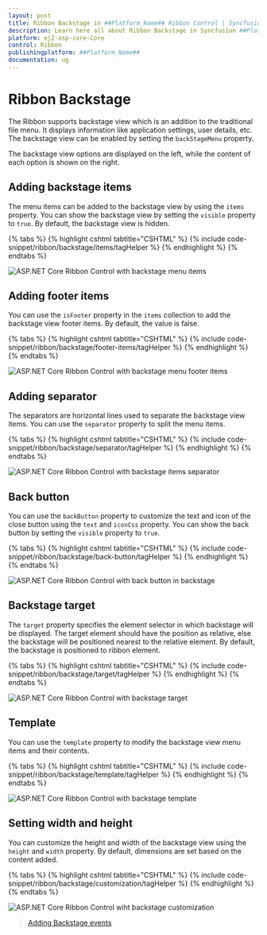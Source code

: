 ```yaml
---
layout: post
title: Ribbon Backstage in ##Platform_Name## Ribbon Control | Syncfusion
description: Learn here all about Ribbon Backstage in Syncfusion ##Platform_Name## Ribbon control of Syncfusion Essential JS 2 and more.
platform: ej2-asp-core-Core
control: Ribbon
publishingplatform: ##Platform_Name##
documentation: ug
---
```


# Ribbon Backstage

The Ribbon supports backstage view which is an addition to the traditional file menu. It displays information like application settings, user details, etc. The backstage view can be enabled by setting the `backStageMenu` property.

The backstage view options are displayed on the left, while the content of each option is shown on the right.

## Adding backstage items

The menu items can be added to the backstage view by using the `items` property. You can show the backstage view by setting the `visible` property to `true`. By default, the backstage view is hidden.

{% tabs %}
{% highlight cshtml tabtitle="CSHTML" %}
{% include code-snippet/ribbon/backstage/items/tagHelper %}
{% endhighlight %}
{% endtabs %}

![ASP.NET Core Ribbon Control with backstage menu items](images/ribbon-backstage.png)

## Adding footer items

You can use the `isFooter` property in the `items` collection to add the backstage view footer items. By default, the value is false.

{% tabs %}
{% highlight cshtml tabtitle="CSHTML" %}
{% include code-snippet/ribbon/backstage/footer-items/tagHelper %}
{% endhighlight %}
{% endtabs %}

![ASP.NET Core Ribbon Control with backstage menu footer items](images/ribbon-footer-items.png)

## Adding separator

The separators are horizontal lines used to separate the backstage view items. You can use the `separator` property to split the menu items.

{% tabs %}
{% highlight cshtml tabtitle="CSHTML" %}
{% include code-snippet/ribbon/backstage/separator/tagHelper %}
{% endhighlight %}
{% endtabs %}

![ASP.NET Core Ribbon Control with backstage items separator](images/ribbon-backstage-separator.png)

## Back button

You can use the `backButton` property to customize the text and icon of the close button using the `text` and `iconCss` property. You can show the back button by setting the `visible` property to `true`.

{% tabs %}
{% highlight cshtml tabtitle="CSHTML" %}
{% include code-snippet/ribbon/backstage/back-button/tagHelper %}
{% endhighlight %}
{% endtabs %}

![ASP.NET Core Ribbon Control with back button in backstage](images/ribbon-back-button.png)

## Backstage target

The `target` property specifies the element selector in which backstage will be displayed. The target element should have the position as relative, else the backstage will be positioned nearest to the relative element. By default, the backstage is positioned to ribbon element.

{% tabs %}
{% highlight cshtml tabtitle="CSHTML" %}
{% include code-snippet/ribbon/backstage/target/tagHelper %}
{% endhighlight %}
{% endtabs %}

![ASP.NET Core Ribbon Control with backstage target](images/ribbon-backstage-target.png)

## Template

You can use the `template` property to modify the backstage view menu items and their contents.

{% tabs %}
{% highlight cshtml tabtitle="CSHTML" %}
{% include code-snippet/ribbon/backstage/template/tagHelper %}
{% endhighlight %}
{% endtabs %}

![ASP.NET Core Ribbon Control with backstage template](images/ribbon-backstage-template.png)

## Setting width and height

You can customize the height and width of the backstage view using the `height` and `width` property. By default, dimensions are set based on the content added.

{% tabs %}
{% highlight cshtml tabtitle="CSHTML" %}
{% include code-snippet/ribbon/backstage/customization/tagHelper %}
{% endhighlight %}
{% endtabs %}

![ASP.NET Core Ribbon Control wiht backstage customization](images/ribbon-backstage-customization.png)

> [Adding Backstage events](./events#backStageItemClick)